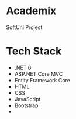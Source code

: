 # Academix
 SoftUni Project
# Tech Stack
- .NET 6
- ASP.NET Core MVC
- Entity Framework Core
- HTML
- CSS
- JavaScript
- Bootstrap
- 
